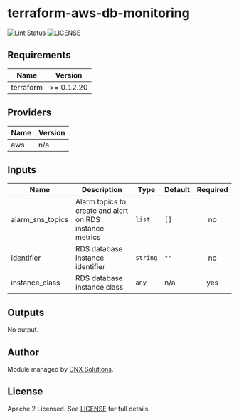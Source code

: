 # terraform-aws-db-monitoring

[![Lint Status](https://github.com/DNXLabs/terraform-aws-db-monitoring/workflows/Lint/badge.svg)](https://github.com/DNXLabs/terraform-aws-db-monitoring/actions)
[![LICENSE](https://img.shields.io/github/license/DNXLabs/terraform-aws-db-monitoring)](https://github.com/DNXLabs/terraform-aws-db-monitoring/blob/master/LICENSE)

<!--- BEGIN_TF_DOCS --->
## Requirements

| Name | Version |
|------|---------|
| terraform | >= 0.12.20 |

## Providers

| Name | Version |
|------|---------|
| aws | n/a |

## Inputs

| Name | Description | Type | Default | Required |
|------|-------------|------|---------|:--------:|
| alarm\_sns\_topics | Alarm topics to create and alert on RDS instance metrics | `list` | `[]` | no |
| identifier | RDS database instance identifier | `string` | `""` | no |
| instance\_class | RDS database instance class | `any` | n/a | yes |

## Outputs

No output.

<!--- END_TF_DOCS --->

## Author

Module managed by [DNX Solutions](https://github.com/DNXLabs).


## License

Apache 2 Licensed. See [LICENSE](https://github.com/DNXLabs/terraform-aws-db-monitoring/blob/master/LICENSE) for full details.